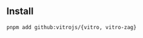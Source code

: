 
## Install

<!-- Add 'vitro' to `package.json#trustedDependencies`

```json
{
    "trustedDependencies": ["vitro", "@vitro/zag"],
}
``` -->

```sh
pnpm add github:vitrojs/{vitro, vitro-zag}
```
